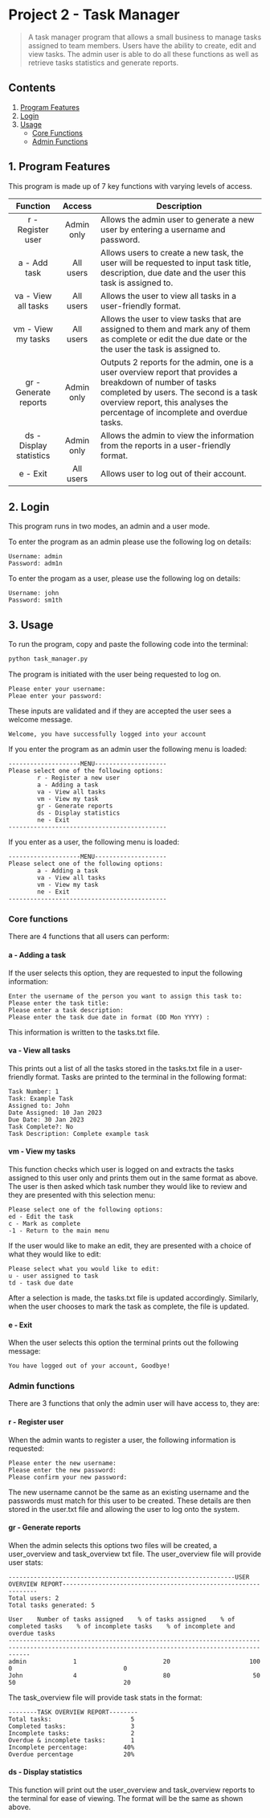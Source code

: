 # Project 2 - Task Manager
> A task manager program that allows a small business to manage tasks assigned to team members. Users have the ability to create, edit and view tasks. The admin user is able to do all these functions as well as retrieve tasks statistics and generate reports.

## Contents
 1. [Program Features](https://github.com/ZarahS/Capstone-Projects/edit/main/Project%202%20-%20Task%20Manager/README.md#program-1-features)
 2. [Login](https://github.com/ZarahS/Capstone-Projects/edit/main/Project%202%20-%20Task%20Manager/README.md#2-login)
 3. [Usage](https://github.com/ZarahS/Capstone-Projects/edit/main/Project%202%20-%20Task%20Manager/README.md#2-usage) 
    - [Core Functions](https://github.com/ZarahS/Capstone-Projects/edit/main/Project%202%20-%20Task%20Manager/README.md#core-functions)
    - [Admin Functions](https://github.com/ZarahS/Capstone-Projects/edit/main/Project%202%20-%20Task%20Manager/README.md#admin-functions)
 

## 1. Program Features

This program is made up of 7 key functions with varying levels of access.

| Function  | Access  | Description  |
|:------:|:---:|--------------------------------|
| r - Register user  | Admin only |  Allows the admin user to generate a new user by entering a username and password. |
| a - Add task  | All users   | Allows users to create a new task, the user will be requested to input task title, description, due date and the user this task is assigned to.|
| va - View all tasks  | All users  | Allows the user to view all tasks in a user-friendly format.|
| vm - View my tasks | All users  | Allows the user to view tasks that are assigned to them and mark any of them as complete or edit the due date or the the user the task is assigned to. |
| gr - Generate reports  | Admin only |  Outputs 2 reports for the admin, one is a user overview report that provides a breakdown of number of tasks completed by users. The second is a task overview report, this analyses the percentage of incomplete and overdue tasks. |
| ds - Display statistics  | Admin only | Allows the admin to view the information from the reports in a user-friendly format.|
| e - Exit | All users | Allows user to log out of their account.|

## 2. Login

This program runs in two modes, an admin and a user mode.

To enter the program as an admin please use the following log on details:
``` 
Username: admin
Password: adm1n
```

To enter the progam as a user, please use the following log on details:
``` 
Username: john
Password: sm1th
```
## 3. Usage

To run the program, copy and paste the following code into the terminal:
```python 
python task_manager.py
```
The program is initiated with the user being requested to log on.
``` 
Please enter your username:
Pleae enter your password:
```
These inputs are validated and if they are accepted the user sees a welcome message.
``` 
Welcome, you have successfully logged into your account
``` 
If you enter the program as an admin user the following menu is loaded:
``` 
--------------------MENU--------------------
Please select one of the following options:
        r - Register a new user 
        a - Adding a task 
        va - View all tasks 
        vm - View my task 
        gr - Generate reports 
        ds - Display statistics
        ne - Exit 
--------------------------------------------
```

If you enter as a user, the following menu is loaded:

``` 
--------------------MENU--------------------
Please select one of the following options:
        a - Adding a task 
        va - View all tasks 
        vm - View my task 
        ne - Exit 
--------------------------------------------
```
### Core functions

There are 4 functions that all users can perform:

#### a - Adding a task

If the user selects this option, they are requested to input the following information:
``` 
Enter the username of the person you want to assign this task to:
Please enter the task title:
Please enter a task description: 
Please enter the task due date in format (DD Mon YYYY) : 
``` 
This information is written to the tasks.txt file.

#### va - View all tasks

This prints out a list of all the tasks stored in the tasks.txt file in a user-friendly format. Tasks are printed to the terminal in the following format:
``` 
Task Number: 1
Task: Example Task
Assigned to: John
Date Assigned: 10 Jan 2023
Due Date: 30 Jan 2023
Task Complete?: No
Task Description: Complete example task
``` 
#### vm - View my tasks

This function checks which user is logged on and extracts the tasks assigned to this user only and prints them out in the same format as above. The user is then asked which task number they would like to review and they are presented with this selection menu:
```
Please select one of the following options:              
ed - Edit the task                 
c - Mark as complete                 
-1 - Return to the main menu
 ```
If the user would like to make an edit, they are presented with a choice of what they would like to edit:
```
Please select what you would like to edit:                
u - user assigned to task                     
td - task due date
```
After a selection is made, the tasks.txt file is updated accordingly. Similarly, when the user chooses to mark the task as complete, the file is updated.

#### e - Exit

When the user selects this option the terminal prints out the following message:
``` 
You have logged out of your account, Goodbye!
```
 
### Admin functions

There are 3 functions that only the admin user will have access to, they are:

#### r - Register user
When the admin wants to register a user, the following information is requested:
``` 
Please enter the new username:
Please enter the new password:
Please confirm your new password:
```
The new username cannot be the same as an existing username and the passwords must match for this user to be created. These details are then stored in the user.txt file and allowing the user to log onto the system.

#### gr - Generate reports
When the admin selects this options two files will be created, a user_overview and task_overview txt file. 
The user_overview file will provide user stats:
```
---------------------------------------------------------------USER OVERVIEW REPORT---------------------------------------------------------------
Total users: 2
Total tasks generated: 5

User    Number of tasks assigned    % of tasks assigned    % of completed tasks    % of incomplete tasks    % of incomplete and overdue tasks
--------------------------------------------------------------------------------------------------------------------------------------------------
admin             1                        20                      100                      0                               0
John              4                        80                       50                     50                              20
```
The task_overview file will provide task stats in the format:

```
--------TASK OVERVIEW REPORT--------
Total tasks:                      5
Completed tasks:                  3
Incomplete tasks:                 2
Overdue & incomplete tasks:       1
Incomplete percentage:          40%
Overdue percentage              20%  
```
#### ds - Display statistics
This function will print out the user_overview and task_overview reports to the terminal for ease of viewing. The format will be the same as shown above.

